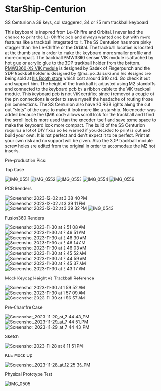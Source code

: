 # StarShip-Centurion
SS Centurion a 39 keys, col staggered, 34 or 25 mm trackball keyboard

This keyboard is inspired from Le-Chiffre and Orbital.  I never had the chance to print the Le-Chiffre pcb and always wanted one but with more features like a trackball integrated to it. The SS Centurion has more pinky stagger than the Le-Chiffre or the Orbital. The trackball location is located at the thumb area in order to make the keyboard more smaller profile and more compact. The trackball PMW3360 sensor VIK module is attached by hot glue or acrylic glue to the 3DP trackball holder from the bottom.  [PMW3360-XS VIK module](https://github.com/sadekbaroudi/vik/tree/master/pcb/pmw3360-xs) is designed by Sadek of Fingerpunch and the 3DP trackball holder is designed by @ma_po_daisuki and his designs are being sold at [his Booth store](https://ma-po.booth.pm/items/5258743) which cost around $10 cad. Go check it out and support him. The height of the trackball is adjusted using M2 standoffs and connected to the keyboard pcb by a ribbon cable to the VIK trackball module. This keyboard pcb is not VIK certified since I removed a couple of the pin connections in order to save myself the headache of routing those pin connections.  The SS Centurion also have 20 RGB lights along the cut out "slots" of the case to make it look more like a starship. No encoder was added because the QMK code allows scroll lock for the trackball and I find the scroll lock is more used than the encoder itself and save some space to make the keyboard look more compact.  The build of the SS Centurion requires a lot of DIY fixes so be warned if you decided to print is out and build your own.  It is not perfect and don't expect it to be perfect.  Print at your own risk and no support will be given. Also the 3DP trackball module screw holes are edited from the original in order to accomodate the M2 hot inserts.

Pre-production Pics:

Top Case

![IMG_0551](https://github.com/protieusz/StarShip-Centurion/assets/118025702/05ab2625-7327-4834-af95-10b169c1a6cf)
![IMG_0552](https://github.com/protieusz/StarShip-Centurion/assets/118025702/9593f6ee-b26d-405e-aaf9-d2ea8990383b)
![IMG_0553](https://github.com/protieusz/StarShip-Centurion/assets/118025702/1958679e-0f86-4dd9-ae0d-4658d00ecc7b)
![IMG_0554](https://github.com/protieusz/StarShip-Centurion/assets/118025702/1b7880d3-d329-4622-b92e-9006533a013a)
![IMG_0556](https://github.com/protieusz/StarShip-Centurion/assets/118025702/191963ff-8584-476c-8399-9c714a58013d)

PCB Renders

![Screenshot 2023-12-02 at 3 38 40 PM](https://github.com/protieusz/StarShip-Centurion/assets/118025702/88029050-c8f0-413a-8147-50cc36aebef6)
![Screenshot 2023-12-02 at 3 39 11 PM](https://github.com/protieusz/StarShip-Centurion/assets/118025702/09cace83-f617-4ecf-ab46-996f4c4a4316)
![Screenshot 2023-12-02 at 3 39 32 PM](https://github.com/protieusz/StarShip-Centurion/assets/118025702/63929baf-385c-4b54-b4c7-cad743d68848)
![IMG_0543](https://github.com/protieusz/StarShip-Centurion/assets/118025702/7b7ae2c7-4c4a-4d12-9710-764989391d77)

Fusion360 Renders

![Screenshot 2023-11-30 at 2 51 08 AM](https://github.com/protieusz/StarShip-Centurion/assets/118025702/0ddff9ee-d808-4b43-a9b3-4c6355aa597c)
![Screenshot 2023-11-30 at 2 46 51 AM](https://github.com/protieusz/StarShip-Centurion/assets/118025702/bf5c0396-db96-42c4-95da-383db25c99d3)
![Screenshot 2023-11-30 at 2 46 30 AM](https://github.com/protieusz/StarShip-Centurion/assets/118025702/e5ac59a0-5d29-4876-8475-f0ef11340724)
![Screenshot 2023-11-30 at 2 46 14 AM](https://github.com/protieusz/StarShip-Centurion/assets/118025702/c9dec9e7-5f36-4ed5-9669-1d6c9bc55196)
![Screenshot 2023-11-30 at 2 46 03 AM](https://github.com/protieusz/StarShip-Centurion/assets/118025702/ad27fca3-6ddb-43ba-a5b4-ba189f44fb12)
![Screenshot 2023-11-30 at 2 45 52 AM](https://github.com/protieusz/StarShip-Centurion/assets/118025702/f6370384-8741-45d7-95d0-52834777334e)
![Screenshot 2023-11-30 at 2 44 59 AM](https://github.com/protieusz/StarShip-Centurion/assets/118025702/1dbc6988-3e00-462c-8aa9-372052c8cc96)
![Screenshot 2023-11-30 at 2 45 37 AM](https://github.com/protieusz/StarShip-Centurion/assets/118025702/6cfc9c3c-e197-4363-8447-b84a73b950fa)
![Screenshot 2023-11-30 at 2 43 17 AM](https://github.com/protieusz/StarShip-Centurion/assets/118025702/968e7e10-e7ab-43e8-8ba3-24662bf022fd)

Mock Keycap Height Vs Trackball Reference

![Screenshot 2023-11-30 at 1 59 52 AM](https://github.com/protieusz/StarShip-Centurion/assets/118025702/5f8f30f5-8533-418e-97ea-ba66eb37e899)
![Screenshot 2023-11-30 at 1 57 09 AM](https://github.com/protieusz/StarShip-Centurion/assets/118025702/22f2a130-b2d0-44df-ae2a-cd9aeea862a4)
![Screenshot 2023-11-30 at 1 56 57 AM](https://github.com/protieusz/StarShip-Centurion/assets/118025702/ad935bb8-e73f-4d3a-a0a5-25aabda67885)

Pre-Chamfre Case

![Screenshot_2023-11-29_at_7 44 43_PM](https://github.com/protieusz/StarShip-Centurion/assets/118025702/bff36e64-d7b8-4253-ad12-93dd732e04b6)
![Screenshot_2023-11-29_at_7 44 51_PM](https://github.com/protieusz/StarShip-Centurion/assets/118025702/8602a628-7723-4f4e-82e0-c3db50bd5dbb)
![Screenshot_2023-11-29_at_7 44 43_PM](https://github.com/protieusz/StarShip-Centurion/assets/118025702/535129f8-8db1-4c15-aaeb-5044a568c3e0)

Sketch

![Screenshot 2023-11-28 at 8 11 51 PM](https://github.com/protieusz/StarShip-Centurion/assets/118025702/3e29cb04-1f44-4424-8ede-68d923ba5539)

KLE Mock Up

![Screenshot_2023-11-28_at_12 25 36_PM](https://github.com/protieusz/StarShip-Centurion/assets/118025702/8ce8b851-28df-4a81-abef-0ee3f712c0da)

Physical Prototype Test

![IMG_0505](https://github.com/protieusz/StarShip-Centurion/assets/118025702/be2d601c-5d51-403f-8af8-6407b6dcb59f)
